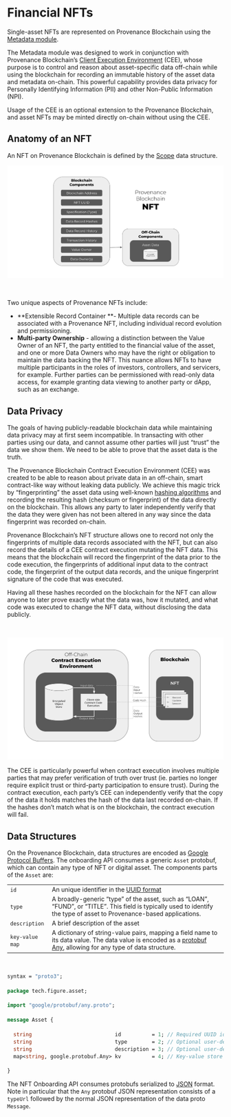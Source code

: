 # Financial NFTs 

Single-asset NFTs are represented on Provenance Blockchain using the [Metadata module](https://developer.provenance.io/docs/modules/metadata-module).

The Metadata module was designed to work in conjunction with Provenance Blockchain’s [Client Execution Environment](https://developer.provenance.io/docs/p8e/overview) (CEE), whose purpose is to control and reason about asset-specific data off-chain while using the blockchain for recording an immutable history of the asset data and metadata on-chain. This powerful capability provides data privacy for Personally Identifying Information (PII) and other Non-Public Information (NPI).

Usage of the CEE is an optional extension to the Provenance Blockchain, and asset NFTs may be minted directly on-chain without using the CEE.
  

## Anatomy of an NFT 

An NFT on Provenance Blockchain is defined by the [Scope](https://developer.provenance.io/docs/modules/metadata-module#scope-data-structures) data structure.

![nft](/img/learn/asset-lifecycle/nft.png)

<br/>

Two unique aspects of Provenance NFTs include:



* **Extensible Record Container **- Multiple data records can be associated with a Provenance NFT, including individual record evolution and permissioning.
* **Multi-party Ownership** - allowing a distinction between the Value Owner of an NFT, the party entitled to the financial value of the asset, and one or more Data Owners who may have the right or obligation to maintain the data backing the NFT. This nuance allows NFTs to have multiple participants in the roles of investors, controllers, and servicers, for example. Further parties can be permissioned with read-only data access, for example granting data viewing to another party or dApp, such as an exchange.


## Data Privacy

The goals of having publicly-readable blockchain data while maintaining data privacy may at first seem incompatible. In transacting with other parties using our data, and cannot assume other parties will just “trust” the data we show them. We need to be able to prove that the asset data is the truth.

The Provenance Blockchain Contract Execution Environment (CEE) was created to be able to reason about private data in an off-chain, smart contract-like way without leaking data publicly. We achieve this magic trick by “fingerprinting” the asset data using well-known [hashing algorithms](https://www.investopedia.com/terms/h/hash.asp) and recording the resulting hash (checksum or fingerprint) of the data directly on the blockchain. This allows any party to later independently verify that the data they were given has not been altered in any way since the data fingerprint was recorded on-chain.

Provenance Blockchain’s NFT structure allows one to record not only the fingerprints of multiple data records associated with the NFT, but can also record the details of a CEE contract execution mutating the NFT data. This means that the blockchain will record the fingerprint of the data prior to the code execution, the fingerprints of additional input data to the contract code, the fingerprint of the output data records, and the unique fingerprint signature of the code that was executed.

Having all these hashes recorded on the blockchain for the NFT can allow anyone to later prove exactly what the data was, how it mutated, and what code was executed to change the NFT data, without disclosing the data publicly.

<br/>

![nft](/img/learn/asset-lifecycle/cee.png)



The CEE is particularly powerful when contract execution involves multiple parties that may prefer verification of truth over trust (ie. parties no longer require explicit trust or third-party participation to ensure trust). During the contract execution, each party’s CEE can independently verify that the copy of the data it holds matches the hash of the data last recorded on-chain. If the hashes don’t match what is on the blockchain, the contract execution will fail.


## Data Structures



On the Provenance Blockchain, data structures are encoded as [Google Protocol Buffers](https://developers.google.com/protocol-buffers). The onboarding API consumes a generic `Asset` protobuf, which can contain any type of NFT or digital asset. The components parts of the `Asset` are:



<table>
  <tr>
   <td><code>id</code>
   </td>
   <td>An unique identifier in the <a href="https://en.wikipedia.org/wiki/Universally_unique_identifier#:~:text=A%20universally%20unique%20identifier%20(UUID,%2C%20for%20practical%20purposes%2C%20unique.">UUID format</a>
   </td>
  </tr>
  <tr>
   <td><code>type</code>
   </td>
   <td>A broadly-generic “type” of the asset, such as “LOAN”, “FUND”, or “TITLE”. This field is typically used to identify the type of asset to Provenance-based applications.
   </td>
  </tr>
  <tr>
   <td><code>description</code>
   </td>
   <td>A brief description of the asset
   </td>
  </tr>
  <tr>
   <td><code>key-value map</code>
   </td>
   <td>A dictionary of string-value pairs, mapping a field name to its data value. The data value is encoded as a <a href="https://developers.google.com/protocol-buffers/docs/proto3#any">protobuf Any</a>, allowing for any type of data structure.
   </td>
  </tr>
</table>

<br/>

```protobuf title="Asset proto definition"
syntax = "proto3";

package tech.figure.asset;

import "google/protobuf/any.proto";

message Asset {

  string                           id          = 1; // Required UUID identifier for this asset
  string                           type        = 2; // Optional user-defined type (e.g. LOAN, ART, FUND, SHARE CLASS)
  string                           description = 3; // Optional user-defined description, title, name, etc. for display
  map<string, google.protobuf.Any> kv          = 4; // Key-value store of asset data

}
```


The NFT Onboarding API consumes protobufs serialized to [JSON](https://www.json.org/json-en.html) format. Note in particular that the `Any` protobuf JSON representation consists of a `typeUrl` followed by the normal JSON representation of the data proto `Message`.







